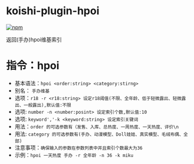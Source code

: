 # koishi-plugin-hpoi

[![npm](https://img.shields.io/npm/v/koishi-plugin-hpoi?style=flat-square)](https://www.npmjs.com/package/koishi-plugin-hpoi)

返回(手办)hpoi维基索引

# 指令：hpoi

+ 基本语法：`hpoi <order:string> <category:stirng>`
+ 别名： `手办维基`
+ 选项：`r18 -r <r18:string> 设定r18阈值(不限、全年龄、低于轻微露出、轻微露出、一般露出),默认值:不限`  
+ 选项: `number -n <number:posint> 设定索引个数,默认值:10`
+ 选项: `keyword','-k <keyword:string> 设定索引关键词`
+ 用法：`order 的可选参数有（发售、入库、总热度、一周热度、一天热度、评价\n`
+ 用法: `category 的可选参数有(手办、动漫模型、Doll娃娃、真实模型、毛绒布偶、全部)`
+ 注意事项：`确保输入的参数在参数列表中并且索引个数最大为36`
+ 示例：`hpoi 一天热度 手办 -r 全年龄 -n 36 -k miku`